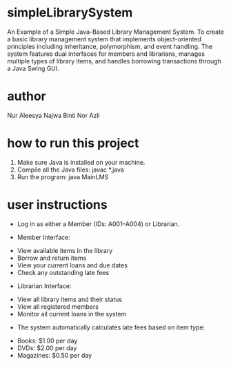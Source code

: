 # simpleLibrarySystem
An Example of a Simple Java-Based Library Management System. To create a basic library management system that implements object-oriented principles including inheritance, polymorphism, and event handling. The system features dual interfaces for members and librarians, manages multiple types of library items, and handles borrowing transactions through a Java Swing GUI.

# author
Nur Aleesya Najwa Binti Nor Azli

# how to run this project
1. Make sure Java is installed on your machine.
2. Compile all the Java files:
javac *.java
3. Run the program:
java MainLMS

# user instructions
- Log in as either a Member (IDs: A001–A004) or Librarian.

- Member Interface:
* View available items in the library
* Borrow and return items
* View your current loans and due dates
* Check any outstanding late fees

- Librarian Interface:
* View all library items and their status
* View all registered members
* Monitor all current loans in the system

- The system automatically calculates late fees based on item type:
* Books: $1.00 per day
* DVDs: $2.00 per day
* Magazines: $0.50 per day
